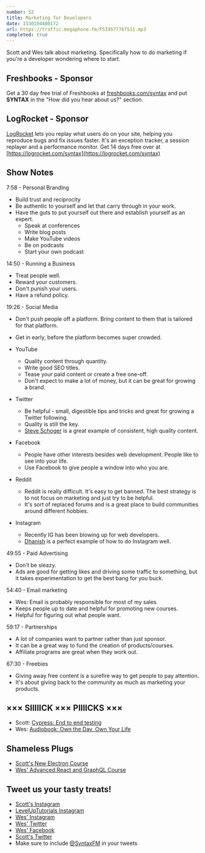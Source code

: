 ```yaml
---
number: 52
title: Marketing for Developers
date: 1530104400172
url: https://traffic.megaphone.fm/FSI9577767511.mp3
completed: true
---
```


Scott and Wes talk about marketing. Specifically how to do marketing if you're a developer wondering where to start.

## Freshbooks - Sponsor

Get a 30 day free trial of Freshbooks at [freshbooks.com/syntax](https://freshbooks.com/syntax) and put **SYNTAX** in the "How did you hear about us?" section.

## LogRocket - Sponsor

[LogRocket](https://logrocket.com/syntax) lets you replay what users do on your site, helping you reproduce bugs and fix issues faster. It's an exception tracker, a session replayer and a performance monitor. Get 14 days free over at [https://logrocket.com/syntax](https://logrocket.com/syntax)

## Show Notes

7:58 - Personal Branding

* Build trust and reciprocity
* Be authentic to yourself and let that carry through in your work.
* Have the guts to put yourself out there and establish yourself as an expert.
  * Speak at conferences
  * Write blog posts
  * Make YouTube videos
  * Be on podcasts
  * Start your own podcast

14:50 - Running a Business

* Treat people well.
* Reward your customers.
* Don't punish your users.
* Have a refund policy.

19:26 - Social Media

* Don't push people off a platform. Bring content to them that is tailored for that platform.
* Get in early, before the platform becomes super crowded.

* YouTube
  * Quality content through quantity.
  * Write good SEO titles.
  * Tease your paid content or create a free one-off.
  * Don't expect to make a lot of money, but it can be great for growing a brand.

* Twitter
  * Be helpful - small, digestible tips and tricks and great for growing a Twitter following.
  * Quality is still the key.
  * [Steve Schoger](https://twitter.com/steveschoger) is a great example of consistent, high quality content.

* Facebook
  * People have other interests besides web development. People like to see into your life.
  * Use Facebook to give people a window into who you are.

* Reddit
  * Reddit is really difficult. It's easy to get banned. The best strategy is to not focus on marketing and just try to be helpful.
  * It's sort of replaced forums and is a great place to build communities around different hobbies.

* Instagram
  * Recently IG has been blowing up for web developers.
  * [Dhanish](https://www.instagram.com/dhanishgajjar/) is a perfect example of how to do Instagram well.

49:55 - Paid Advertising

* Don't be sleazy.
* Ads are good for getting likes and driving some traffic to something, but it takes experimentation to get the best bang for you buck.

54:40 - Email marketing

* Wes: Email is probably responsible for most of my sales.
* Keeps people up to date and helpful for promoting new courses.
* Helpful for figuring out what people want.

59:17 - Partnerships

* A lot of companies want to partner rather than just sponsor.
* It can be a great way to fund the creation of products/courses.
* Affiliate programs are great when they work out.

67:30 - Freebies

* Giving away free content is a surefire way to get people to pay attention.
* It's about giving back to the community as much as marketing your products.

## ××× SIIIIICK ××× PIIIICKS ×××

* Scott: [Cypress: End to end testing](https://www.cypress.io/)
* Wes: [Audiobook: Own the Day, Own Your Life](https://www.amazon.com/Own-Day-Your-Life-Optimized/dp/B079GC7F8X)

## Shameless Plugs

* [Scott's New Electron Course](https://LevelUpTutorials.com/pro)
* [Wes' Advanced React and GraphQL Course](https://wesbos.com/courses)

## Tweet us your tasty treats!

* [Scott's Instagram](https://www.instagram.com/stolinski/)
* [LevelUpTutorials Instagram](https://www.instagram.com/LevelUpTutorials/)
* [Wes' Instagram](https://www.instagram.com/wesbos/)
* [Wes' Twitter](https://twitter.com/wesbos)
* [Wes' Facebook](https://www.facebook.com/wesbos.developer)
* [Scott's Twitter](https://twitter.com/stolinski)
* Make sure to include [@SyntaxFM](https://twitter.com/SyntaxFM) in your tweets
